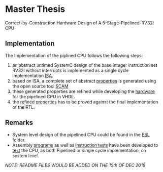 # Master Thesis
Correct-by-Construction Hardware Design of A 5-Stage-Pipelined-RV32I CPU

## Implementation
The Implementation of the piplined CPU follows the following steps:

1. an abstract untimed SystemC design of the base integer instruction set RV32I without interrupts is implemented as a single cycle implementation [ISA](https://github.com/salaheddinhetalani/Master_Thesis/tree/master/example/RISCV_ISA/ESL).
2. based on ISA, a complete set of abstract [properties](https://github.com/salaheddinhetalani/Master_Thesis/blob/master/example/RISCV_Pipelined/Properties/original_ISA.vhi) is generated using the open source tool [SCAM](https://github.com/ludwig247/SCAM)
3. these generated properties are refined while developing the [hardware](https://github.com/salaheddinhetalani/Master_Thesis/tree/master/example/RISCV_Pipelined/RTL) for the pipelined CPU in VHDL.
4. the [refined properties](https://github.com/salaheddinhetalani/Master_Thesis/tree/master/example/RISCV_Pipelined/Properties/General) has to be proved against the final implementation of the RTL. 

## Remarks
- System level design of the pipelined CPU could be found in the [ESL](https://github.com/salaheddinhetalani/Master_Thesis/tree/master/example/RISCV_Pipelined/ESL) folder.
- Assembly [programs](https://github.com/salaheddinhetalani/Master_Thesis/tree/master/example/RISCV_Test/Programs) as well as [instruction tests](https://github.com/salaheddinhetalani/Master_Thesis/tree/master/example/RISCV_Test/Instruction_Tests) have been developed to [test](https://github.com/salaheddinhetalani/Master_Thesis/tree/master/example/RISCV_Test/ESL/Core_test.h) the CPU, as both Pipelined or single cycle implementation, on system level.

*NOTE: README FILES WOULD BE ADDED ON THE 15th OF DEC 2018*
